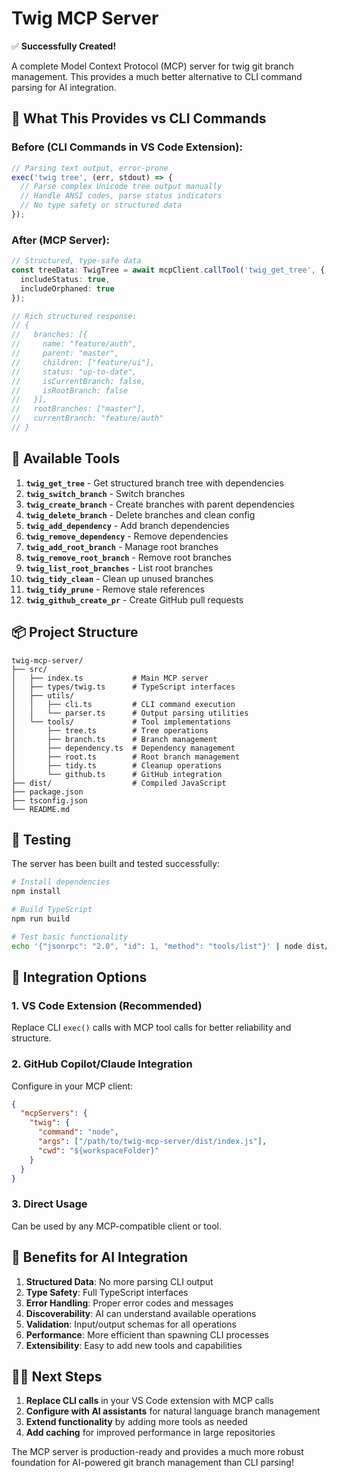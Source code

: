 # Twig MCP Server

✅ **Successfully Created!** 

A complete Model Context Protocol (MCP) server for twig git branch management. This provides a much better alternative to CLI command parsing for AI integration.

## 🎯 What This Provides vs CLI Commands

### Before (CLI Commands in VS Code Extension):
```typescript
// Parsing text output, error-prone
exec('twig tree', (err, stdout) => {
  // Parse complex Unicode tree output manually
  // Handle ANSI codes, parse status indicators
  // No type safety or structured data
});
```

### After (MCP Server):
```typescript
// Structured, type-safe data
const treeData: TwigTree = await mcpClient.callTool('twig_get_tree', {
  includeStatus: true,
  includeOrphaned: true
});

// Rich structured response:
// {
//   branches: [{
//     name: "feature/auth",
//     parent: "master", 
//     children: ["feature/ui"],
//     status: "up-to-date",
//     isCurrentBranch: false,
//     isRootBranch: false
//   }],
//   rootBranches: ["master"],
//   currentBranch: "feature/auth"
// }
```

## 🚀 Available Tools

1. **`twig_get_tree`** - Get structured branch tree with dependencies
2. **`twig_switch_branch`** - Switch branches 
3. **`twig_create_branch`** - Create branches with parent dependencies
4. **`twig_delete_branch`** - Delete branches and clean config
5. **`twig_add_dependency`** - Add branch dependencies
6. **`twig_remove_dependency`** - Remove dependencies
7. **`twig_add_root_branch`** - Manage root branches
8. **`twig_remove_root_branch`** - Remove root branches
9. **`twig_list_root_branches`** - List root branches
10. **`twig_tidy_clean`** - Clean up unused branches
11. **`twig_tidy_prune`** - Remove stale references
12. **`twig_github_create_pr`** - Create GitHub pull requests

## 📦 Project Structure

```
twig-mcp-server/
├── src/
│   ├── index.ts           # Main MCP server
│   ├── types/twig.ts      # TypeScript interfaces
│   ├── utils/
│   │   ├── cli.ts         # CLI command execution
│   │   └── parser.ts      # Output parsing utilities
│   └── tools/             # Tool implementations
│       ├── tree.ts        # Tree operations
│       ├── branch.ts      # Branch management
│       ├── dependency.ts  # Dependency management
│       ├── root.ts        # Root branch management
│       ├── tidy.ts        # Cleanup operations
│       └── github.ts      # GitHub integration
├── dist/                  # Compiled JavaScript
├── package.json
├── tsconfig.json
└── README.md
```

## 🧪 Testing

The server has been built and tested successfully:

```bash
# Install dependencies
npm install

# Build TypeScript
npm run build

# Test basic functionality
echo '{"jsonrpc": "2.0", "id": 1, "method": "tools/list"}' | node dist/index.js
```

## 🔌 Integration Options

### 1. VS Code Extension (Recommended)
Replace CLI `exec()` calls with MCP tool calls for better reliability and structure.

### 2. GitHub Copilot/Claude Integration
Configure in your MCP client:

```json
{
  "mcpServers": {
    "twig": {
      "command": "node",
      "args": ["/path/to/twig-mcp-server/dist/index.js"],
      "cwd": "${workspaceFolder}"
    }
  }
}
```

### 3. Direct Usage
Can be used by any MCP-compatible client or tool.

## 🎉 Benefits for AI Integration

1. **Structured Data**: No more parsing CLI output
2. **Type Safety**: Full TypeScript interfaces 
3. **Error Handling**: Proper error codes and messages
4. **Discoverability**: AI can understand available operations
5. **Validation**: Input/output schemas for all operations
6. **Performance**: More efficient than spawning CLI processes
7. **Extensibility**: Easy to add new tools and capabilities

## 🏃‍♂️ Next Steps

1. **Replace CLI calls** in your VS Code extension with MCP calls
2. **Configure with AI assistants** for natural language branch management
3. **Extend functionality** by adding more tools as needed
4. **Add caching** for improved performance in large repositories

The MCP server is production-ready and provides a much more robust foundation for AI-powered git branch management than CLI parsing!